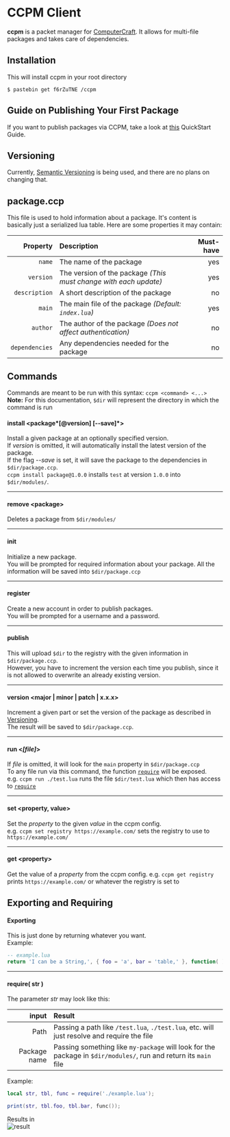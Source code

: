 # CCPM Client
**ccpm** is a packet manager for [ComputerCraft](http://www.computercraft.info/).
It allows for multi-file packages and takes care of dependencies.

## Installation
This will install ccpm in your root directory
```shell
$ pastebin get f6rZuTNE /ccpm
```

## Guide on Publishing Your First Package
If you want to publish packages via CCPM, take a look at [this](/client/QUICKSTART.md) QuickStart Guide.

## <a name="disclaimer-versioning"></a> Versioning
Currently, [Semantic Versioning](http://semver.org/) is being used, and there are no plans on changing that.

## package.ccp
This file is used to hold information about a package. It's content is basically just a serialized lua table.
Here are some properties it may contain:
  
Property | Description | Must-have
-------------: | :------------- | -------:
`name`  | The name of the package | yes
`version`  | The version of the package *(This must change with each update)* | yes
`description` | A short description of the package | no
`main` | The main file of the package *(Default: `index.lua`)* | yes
`author` | The author of the package *(Does not affect authentication)* | no
`dependencies` | Any dependencies needed for the package | no

## Commands
Commands are meant to be run with this syntax: `ccpm <command> <...>`  
**Note:** For this documentation, `$dir` will represent the directory in which the command is run  

#### install \<package*[@version] [--save]*\>
Install a given package at an optionally specified version.  
If *version* is omitted, it will automatically install the latest version of the package.  
If the flag *--save* is set, it will save the package to the dependencies in `$dir/package.ccp`.  
`ccpm install package@1.0.0` installs `test` at version `1.0.0` into `$dir/modules/`.
***

#### remove \<package\>
Deletes a package from `$dir/modules/`
***

#### init
Initialize a new package.  
You will be prompted for required information about your package.
All the information will be saved into `$dir/package.ccp`
***

#### register
Create a new account in order to publish packages.  
You will be prompted for a username and a password.
***

#### publish
This will upload `$dir` to the registry with the given information in `$dir/package.ccp`.  
However, you have to increment the version each time you publish, since it is not allowed to overwrite an already existing version.
***

#### version \<major | minor | patch | x.x.x\>
Increment a given part or set the version of the package as described in [Versioning](#disclaimer-versioning).  
The result will be saved to `$dir/package.ccp`.
***

#### run \<*[file]*\>
If *file* is omitted, it will look for the `main` property in `$dir/package.ccp`  
To any file run via this command, the function [`require`](#function-require) will be exposed.  
e.g. `ccpm run ./test.lua` runs the file `$dir/test.lua` which then has access to [`require`](#function-require)
***

#### set \<property, value\>
Set the *property* to the given *value* in the ccpm config.  
e.g. `ccpm set registry https://example.com/` sets the registry to use to `https://example.com/`
***

#### get \<property\>
Get the value of a *property* from the ccpm config.
e.g. `ccpm get registry` prints `https://example.com/` or whatever the registry is set to

## Exporting and Requiring

#### Exporting
This is just done by returning whatever you want.  
Example:
```lua
-- example.lua
return 'I can be a String,', { foo = 'a', bar = 'table,' }, function( ) return 'a function or whatever you want' end
```
***

#### <a name="function-require"></a> require( str )
The parameter *str* may look like this:

input | Result
---:|:------
Path |  Passing a path like `/test.lua`, `./test.lua`, etc. will just resolve and require the file
Package name | Passing something like `my-package` will look for the package in `$dir/modules/`, run and return its `main` file

Example:
```lua
local str, tbl, func = require('./example.lua');

print(str, tbl.foo, tbl.bar, func());
```

Results in  
![result](http://i.imgur.com/daZhezw.png)
